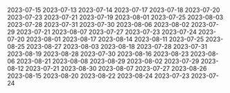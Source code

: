2023-07-15
2023-07-13
2023-07-14
2023-07-17
2023-07-18
2023-07-20
2023-07-23
2023-07-21
2023-07-19
2023-08-01
2023-07-25
2023-08-03
2023-07-28
2023-07-31
2023-07-30
2023-08-06
2023-08-02
2023-07-29
2023-07-21
2023-08-07
2023-07-27
2023-07-23
2023-07-24
2023-07-20
2023-08-01
2023-08-17
2023-08-14
2023-08-11
2023-07-25
2023-08-25
2023-08-27
2023-08-03
2023-08-18
2023-07-28
2023-07-31
2023-08-19
2023-08-28
2023-07-30
2023-08-16
2023-08-23
2023-08-06
2023-08-21
2023-08-08
2023-08-29
2023-08-02
2023-07-29
2023-08-12
2023-07-21
2023-08-30
2023-08-07
2023-07-27
2023-08-26
2023-08-15
2023-08-20
2023-08-22
2023-08-24
2023-07-23
2023-07-24